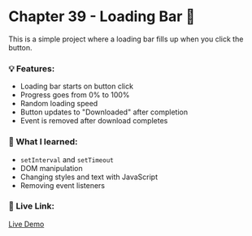 # Chapter 39 - Loading Bar 🚀

This is a simple project where a loading bar fills up when you click the button.

### 💡 Features:
- Loading bar starts on button click  
- Progress goes from 0% to 100%  
- Random loading speed  
- Button updates to "Downloaded" after completion  
- Event is removed after download completes

### 🧠 What I learned:
- `setInterval` and `setTimeout`  
- DOM manipulation  
- Changing styles and text with JavaScript  
- Removing event listeners

### 🔗 Live Link:
[Live Demo](https://day-39-loading-bar.netlify.app/)
